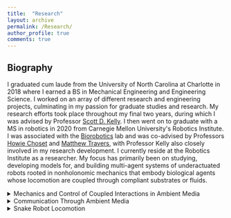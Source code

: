```yaml
---
title:  "Research"
layout: archive
permalink: /Research/
author_profile: true
comments: true
---
```


## Biography

I graduated cum laude from the University of North Carolina at Charlotte in 2018 where I earned a BS in Mechanical Engineering and Engineering Science. I worked on an array of different research and engineering projects, culminating in my passion for graduate studies and research. My research efforts took place throughout my final two years, during which I was advised by Professor <a href="http://scottdavidkelly.wikidot.com/">Scott D. Kelly</a>. I then went on to graduate with a MS in robotics in 2020 from Carnegie Mellon University's Robotics Institute. I was associated with the <a href="http://biorobotics.ri.cmu.edu/index.php">Biorobotics</a> lab and was co-advised by Professors <a href="https://www.ri.cmu.edu/ri-faculty/howie-choset/">Howie Choset</a> and <a href="https://www.ri.cmu.edu/ri-faculty/matthew-j-travers/">Matthew Travers</a>, with Professor Kelly also closely involved in my research development. I currently reside at the Robotics Institute as a researcher. My focus has primarily been on studying, developing models for, and building multi-agent systems of underactuated robots rooted in nonholonomic mechanics that embody biological agents whose locomotion are coupled through compliant substrates or fluids.

<!---## Mechanics and Control of Coupled Interactions in Ambient Media-->
<details>
  <summary>Mechanics and Control of Coupled Interactions in Ambient Media</summary>
<p>Mechanical systems exhibiting nonholonomic constraints can often be of utility in the study of locomotion and coupled group behaviors for biological systems. Many multi-agent systems in nature, for example, are comprised of agents that interact with, and respond to, the dynamics of their environment. In a recent paper, we approached the study of such agent-environment interactions through the study of passively compliant vehicles coupled to their environment via simple nonholonomic constraints. The Chaplygin beanie is a simple underactuated mechanical system that locomotes when its rotor rotates relative to its body. An example of the Chaplygin beanie is shown below. Supported by two frictionless casters at the front and a torsional spring coupling the rotor to the cart, a nonzero displacement in the spring induces locomotion.</p>
<br />
<div style="text-align: center"><img src="{{ site.baseurl }}/assets/imgs/beanieOnAPlatformPic.png" alt="Chaplygin beanie on a movable platform"></div>
<br />
<p>The Chaplygin beanie is shown sitting atop a passive platform capable of translational motion. In our recent paper published in the ASME 2020 Dynamic Systems and Control Conference <a href="https://blakerbuchanan.github.io/Publications/">(1)</a>, we prove that all initial conditions corresponding to zero net momentum of this mechanical system will result in stable forward motion of the Chaplygin beanie. In particular, when its rotor is wound up arbitrarily, the behavior in the following video is exhibited.</p>
<br />
<div class="myvideo">
   <video  style="display:block; width:70%; height:auto;" controls>
      <source src="{{ site.baseurl }}/viewable/beanieplatformcropped.mp4" type="video/mp4" />
      <source src="/viewable/beanieplatformcropped.ogv" type="video/ogg" />
      <source src="/viewable/beanieplatformcropped.webm"  type="video/webm"  />
   </video>
</div> 
<br />
<p>The paper referenced above also explores control of the platform, termed <em>exogenous control</em>, and the resulting locomotion of a passive Chaplygin beanie. Much of the work in this paper also contributed to my Master's thesis, which you can download <a href="https://www.ri.cmu.edu/publications/mechanics-and-control-of-coupled-interactions-in-ambient-media/">here</a>.</p>
</details>

<!---## Communication Through Ambient Media-->
<details>
  <summary>Communication Through Ambient Media</summary>
  
  <p>This coupling between agents through ambient media can also be viewed as a mechanism for communication. Communication through some physical media has been termed <em>mechanical communication</em> and has been shown to be exhibited at the cellular level (see <a href="https://www.nature.com/articles/nphys3619">this</a>). This particular form of communication is distinct in that information flows through a medium possessing dynamics of its own, encoding quantities possibly describing an individual agent's behavioral states, disturbances in the surrounding medium, and overall group behavioral states. My previous work began to lay a theoretical foundation for investigating mechanical communication from a perspective of robotics and applied mathematics. My current work involves further establishing the concept of mechanical communication within multi-agent systems in ambient media and determining how it can be exploited for decision-making and control of collections of agents within these systems. More on this work as it develops :) </p>
</details>

<details>
  <summary>Snake Robot Locomotion</summary>
  <p>The constraints on a snake as it slithers along the ground can also be modeled as nonholonomic constraints on a series of wheels on a series of articulated linkages. The role of compliance in biological systems is ubiquitous. Fish and snakes have flexible bodies, and humans have muscles and tendons which are compliant. In <a href="https://blakerbuchanan.github.io/Publications/">(2)</a>, we investigate the locomotion of a multi-link nonholonomic snake robot and experimentally validate its locomotion under amplitude and frequency variations in sinusoidal actuation of its foremost joint. The remaining joints are passively compliant via linear springs. A robot of such a system is shown below.</p>
    <div style="text-align: center"><img src="{{ site.baseurl }}/assets/imgs/side.jpg" alt="Snake robot with four links"></div>
  <p>And here is a video of that robot undergoing a prescribed amplitude modulation to locomote around an object in its environment.</p>
  <div class="myvideo">
    <video  style="display:block; width:70%; height:auto;" controls>
      <source src="{{ site.baseurl }}/viewable/fourlinkspeedobject.mp4" type="video/mp4" />
      <source src="/viewable/fourlinkspeedobject.ogv" type="video/ogg" />
      <source src="/viewable/fourlinkspeedobject.webm"  type="video/webm"  />
    </video>
  </div> 
</details>


